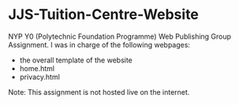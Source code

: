 # JJS-Tuition-Centre-Website
NYP Y0 (Polytechnic Foundation Programme) Web Publishing Group Assignment.
I was in charge of the following webpages:
- the overall template of the website
- home.html
- privacy.html

Note: This assignment is not hosted live on the internet.